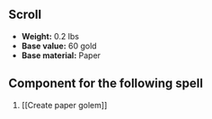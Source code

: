 ## Scroll
- **Weight:** 0.2 lbs
- **Base value:** 60 gold
- **Base material:** Paper
## Component for the following spell
1. [[Create paper golem]]
